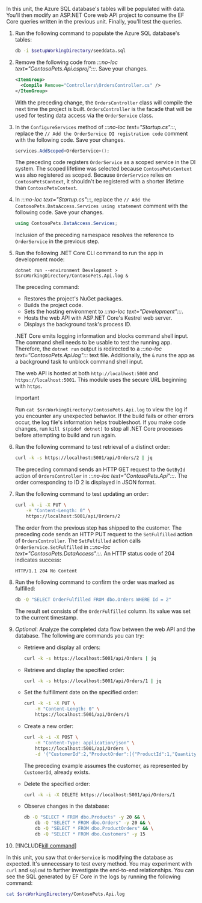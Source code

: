 In this unit, the Azure SQL database's tables will be populated with data. You'll then modify an ASP.NET Core web API project to consume the EF Core queries written in the previous unit. Finally, you'll test the queries.

1. Run the following command to populate the Azure SQL database's tables:

    ```bash
    db -i $setupWorkingDirectory/seeddata.sql
    ```

1. Remove the following code from *:::no-loc text="ContosoPets.Api.csproj":::*. Save your changes.

    ```xml
    <ItemGroup>
      <Compile Remove="Controllers\OrdersController.cs" />
    </ItemGroup>
    ```

    With the preceding change, the `OrdersController` class will compile the next time the project is built. `OrdersController` is the facade that will be used for testing data access via the `OrderService` class.

1. In the `ConfigureServices` method of *:::no-loc text="Startup.cs":::*, replace the `// Add the OrderService DI registration code` comment with the following code. Save your changes.

    ```csharp
    services.AddScoped<OrderService>();
    ```

    The preceding code registers `OrderService` as a scoped service in the DI system. The scoped lifetime was selected because `ContosoPetsContext` was also registered as scoped. Because `OrderService` relies on `ContosoPetsContext`, it shouldn't be registered with a shorter lifetime than `ContosoPetsContext`.

1. In *:::no-loc text="Startup.cs":::*, replace the `// Add the ContosoPets.DataAccess.Services using statement` comment with the following code. Save your changes.

    ```csharp
    using ContosoPets.DataAccess.Services;
    ```

    Inclusion of the preceding namespace resolves the reference to `OrderService` in the previous step.

1. Run the following .NET Core CLI command to run the app in development mode:

    ```dotnetcli
    dotnet run --environment Development > $srcWorkingDirectory/ContosoPets.Api.log &
    ```

    The preceding command:

    * Restores the project's NuGet packages.
    * Builds the project code.
    * Sets the hosting environment to *:::no-loc text="Development":::*.
    * Hosts the web API with ASP.NET Core's Kestrel web server.
    * Displays the background task's process ID.

    .NET Core emits logging information and blocks command shell input. The command shell needs to be usable to test the running app. Therefore, the `dotnet run` output is redirected to a *:::no-loc text="ContosoPets.Api.log":::* text file. Additionally, the `&` runs the app as a background task to unblock command shell input.

    The web API is hosted at both `http://localhost:5000` and `https://localhost:5001`. This module uses the secure URL beginning with `https`.

    > [!IMPORTANT]
    > Run `cat $srcWorkingDirectory/ContosoPets.Api.log` to view the log if you encounter any unexpected behavior. If the build fails or other errors occur, the log file's information helps troubleshoot. If you make code changes, run `kill $(pidof dotnet)` to stop all .NET Core processes before attempting to build and run again.

1. Run the following command to test retrieval of a distinct order:

    ```bash
    curl -k -s https://localhost:5001/api/Orders/2 | jq
    ```

    The preceding command sends an HTTP GET request to the `GetById` action of `OrdersController` in *:::no-loc text="ContosoPets.Api":::*. The order corresponding to ID 2 is displayed in JSON format.

1. Run the following command to test updating an order:

    ```bash
    curl -k -i -X PUT \
        -H "Content-Length: 0" \
        https://localhost:5001/api/Orders/2
    ```

    The order from the previous step has shipped to the customer. The preceding code sends an HTTP PUT request to the `SetFulfilled` action of `OrdersController`. The `SetFulfilled` action calls `OrderService.SetFulfilled` in *:::no-loc text="ContosoPets.DataAccess":::*. An HTTP status code of 204 indicates success:

    ```console
    HTTP/1.1 204 No Content
    ```

1. Run the following command to confirm the order was marked as fulfilled:

    ```bash
    db -Q "SELECT OrderFulfilled FROM dbo.Orders WHERE Id = 2"
    ```

    The result set consists of the `OrderFulfilled` column. Its value was set to the current timestamp.

1. *Optional*: Analyze the completed data flow between the web API and the database. The following are commands you can try:

    * Retrieve and display all orders:

        ```bash
        curl -k -s https://localhost:5001/api/Orders | jq
        ```

    * Retrieve and display the specified order:

        ```bash
        curl -k -s https://localhost:5001/api/Orders/1 | jq
        ```

    * Set the fulfillment date on the specified order:

        ```bash
        curl -k -i -X PUT \
            -H "Content-Length: 0" \
            https://localhost:5001/api/Orders/1
        ```

    * Create a new order:

        ```bash
        curl -k -i -X POST \
            -H "Content-Type: application/json" \
            https://localhost:5001/api/Orders \
            -d '{"CustomerId":2,"ProductOrder":[{"ProductId":1,"Quantity":3},{"ProductId":2,"Quantity":1}]}'
        ```

        The preceding example assumes the customer, as represented by `CustomerId`, already exists.

    * Delete the specified order:

        ```bash
        curl -k -i -X DELETE https://localhost:5001/api/Orders/1
        ```

    * Observe changes in the database:

        ```bash
        db -Q "SELECT * FROM dbo.Products" -y 20 && \
            db -Q "SELECT * FROM dbo.Orders" -y 20 && \
            db -Q "SELECT * FROM dbo.ProductOrders" && \
            db -Q "SELECT * FROM dbo.Customers" -y 15
        ```

1. [!INCLUDE[kill command](../../includes/kill-dotnet-processes.md)]

In this unit, you saw that `OrderService` is modifying the database as expected. It's unnecessary to test every method. You may experiment with `curl` and `sqlcmd` to further investigate the end-to-end relationships. You can see the SQL generated by EF Core in the logs by running the following command:

```bash
cat $srcWorkingDirectory/ContosoPets.Api.log
```

